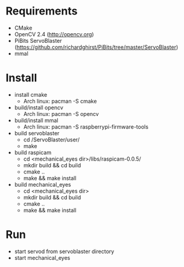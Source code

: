 Requirements
============

* CMake
* OpenCV 2.4 (http://opencv.org)
* PiBits ServoBlaster (https://github.com/richardghirst/PiBits/tree/master/ServoBlaster)
* mmal

Install
=======

* install cmake
    * Arch linux: pacman -S cmake
* build/install opencv
    * Arch linux: pacman -S opencv
* build/install mmal
    * Arch linux: pacman -S raspberrypi-firmware-tools
* build servoblaster
    * cd <pibits dir>/ServoBlaster/user/
    * make
* build raspicam
    * cd <mechanical_eyes dir>/libs/raspicam-0.0.5/
    * mkdir build && cd build
    * cmake ..
    * make && make install
* build mechanical\_eyes
    * cd <mechanical_eyes dir>
    * mkdir build && cd build
    * cmake ..
    * make && make install


Run
===

* start servod from servoblaster directory
* start mechanical\_eyes
